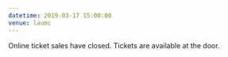 ```yaml
---
datetime: 2019-03-17 15:00:00
venue: laumc
---
```


Online ticket sales have closed.  Tickets are available at the door.
